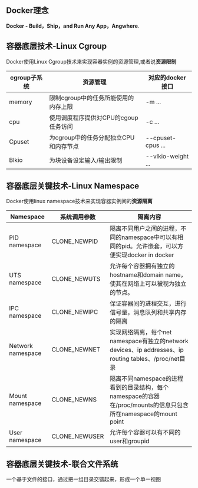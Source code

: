 ## Docker理念

**Docker - Build，Ship，and Run Any App，Angwhere**.

## 容器底层技术-Linux Cgroup

Docker使用Linux Cgroup技术来实现容器实例的资源管理,或者说**资源限制**

| cgroup子系统 | 资源管理                              | 对应的docker接口   |
| ------------ | ------------------------------------- | ------------------ |
| memory       | 限制cgroup中的任务所能使用的内存上限  | -m ...             |
| cpu          | 使用调度程序提供对CPU的cgoup任务访问  | -c ...             |
| Cpuset       | 为cgroup中的任务分配独立CPU和内存节点 | --cpuset-cpus ...  |
| Blkio        | 为块设备设定输入/输出限制             | --vlkio-weight ... |

## 容器底层关键技术-Linux Namespace

Docker使用linux namespace技术来实现容器实例间的**资源隔离**

| Namespace         | 系统调用参数  | 隔离内容                                                     |
| ----------------- | ------------- | ------------------------------------------------------------ |
| PID namespace     | CLONE_NEWPID  | 隔离不同用户之间的进程，不同的namespace中可以有相同的pid。允许嵌套，可以方便实现docker in docker |
| UTS namespace     | CLONE_NEWUTS  | 允许每个容器拥有独立的hostname和domain name，使其在网络上可以被视为独立的节点。 |
| IPC namespace     | CLONE_NEWIPC  | 保证容器间的进程交互，进行信号量，消息队列和共享内存的隔离   |
| Network namespace | CLONE_NEWNET  | 实现网络隔离，每个net namespace有独立的network devices、ip addresses、ip routing tables、/proc/net目录 |
| Mount namespace   | CLONE_NEWNS   | 隔离不同namespace的进程看到的目录结构，每个namespace的容器在/proc/mounts的信息只包含所在namespace的mount point |
| User namespace    | CLONE_NEWUSER | 允许每个容器可以有不同的user和groupid                        |

## 容器底层关键技术-联合文件系统

一个基于文件的接口，通过把一组目录交错起来，形成一个单一视图
